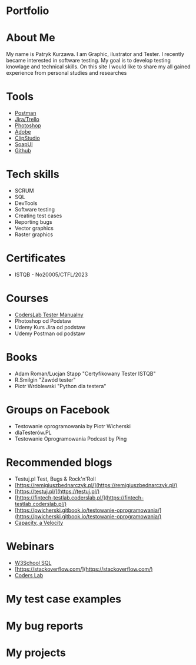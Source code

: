 # Portfolio

# About Me

My name is Patryk Kurzawa. I am Graphic, ilustrator and Tester. I recently became interested in software testing. My goal is to develop testing knowlage and technical skills. On this site I would like to share my all gained experience from personal studies and researches

# Tools

* [Postman](https://www.postman.com/)
* [Jira/Trello](https://www.atlassian.com/pl/software/jira)
* [Photoshop](https://www.adobe.com/pl/products/photoshop/landpb.html?gclid=CjwKCAjwov6hBhBsEiwAvrvN6FKy3oHGiOIlfBzzv_5JRR-4dKGoZIQFmquApibn0iW1Z9QsS80rJhoCGLwQAvD_BwE&skwcid=AL!3085!3!601161688940!e!!g!!photoshop&mv=search&sdid=LZ32SYVR&ef_id=CjwKCAjwov6hBhBsEiwAvrvN6FKy3oHGiOIlfBzzv_5JRR-4dKGoZIQFmquApibn0iW1Z9QsS80rJhoCGLwQAvD_BwE:G:s&s_kwcid=AL!3085!3!601161688940!e!!g!!photoshop!1471239101!57370854392)
* [Adobe](https://www.adobe.com/pl/products/photoshop/landpb.html?gclid=CjwKCAjwov6hBhBsEiwAvrvN6FKy3oHGiOIlfBzzv_5JRR-4dKGoZIQFmquApibn0iW1Z9QsS80rJhoCGLwQAvD_BwE&skwcid=AL!3085!3!601161688940!e!!g!!photoshop&mv=search&sdid=LZ32SYVR&ef_id=CjwKCAjwov6hBhBsEiwAvrvN6FKy3oHGiOIlfBzzv_5JRR-4dKGoZIQFmquApibn0iW1Z9QsS80rJhoCGLwQAvD_BwE:G:s&s_kwcid=AL!3085!3!601161688940!e!!g!!photoshop!1471239101!57370854392)
* [ClipStudio](https://www.clipstudio.net/en/)
* [SoapUI](https://www.soapui.org/)
* [Github]()
  
# Tech skills

* SCRUM
* SQL
* DevTools
* Software testing
* Creating test cases
* Reporting bugs
* Vector graphics
* Raster graphics

# Certificates

* ISTQB - No20005/CTFL/2023

# Courses
* [CodersLab Tester Manualny](https://coderslab.pl/pl/tester-manualny)
* Photoshop od Podstaw
* Udemy Kurs Jira od podstaw 
* Udemy Postman od podstaw

# Books
* Adam Roman/Lucjan Stapp "Certyfikowany Tester ISTQB"
* R.Smilgin  "Zawód tester"
* Piotr Wróblewski "Python dla testera"

# Groups on Facebook

* Testowanie oprogramowania by Piotr Wicherski
* dlaTesterów.PL
* Testowanie Oprogramowania Podcast by Ping

# Recommended blogs 

* Testuj.pl  Test, Bugs & Rock'n'Roll
* [https://remigiuszbednarczyk.pl/](https://remigiuszbednarczyk.pl/)
* [https://testuj.pl/](https://testuj.pl/)
* [https://fintech-testlab.coderslab.pl/](https://fintech-testlab.coderslab.pl/)
* [https://pwicherski.gitbook.io/testowanie-oprogramowania/](https://pwicherski.gitbook.io/testowanie-oprogramowania/)
* [Capacity, a Velocity ](https://bialko.eu/agile/capacity/)

# Webinars

* [W3School SQL](https://www.w3schools.com/sql/?fbclid=IwAR2QBUlFbcqIu-sm8dvr3_WJxoRyhfvemqKK8QXTvSYevlLlpZFlbiPkwsc)
* [https://stackoverflow.com/](https://stackoverflow.com/)
* [Coders Lab](https://coderslab.pl/pl)

# My test case examples
# My bug reports
# My projects
